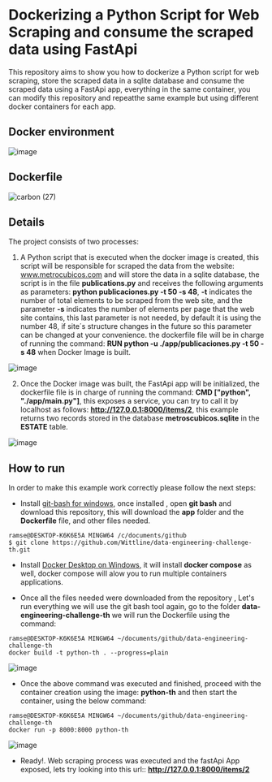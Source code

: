 # Dockerizing a Python Script for Web Scraping and consume the scraped data using FastApi

This repository aims to show you how to dockerize a Python script for web scraping, store the scraped data in a sqlite database and consume the scraped data using a FastApi app, everything in the same container, you can modify this repository and repeatthe same example but using different docker containers for each app.

## Docker environment
![image](https://user-images.githubusercontent.com/8701464/144087110-fc3589bd-f4f2-461d-9e7a-90f6ad9d3a23.png)


## Dockerfile

![carbon (27)](https://user-images.githubusercontent.com/8701464/144100115-e3e89bb2-a7e8-47a7-a2d3-d53acc17b796.png)


## Details
The project consists of two processes:

1. A Python script that is executed when the docker image is created, this script will be responsible for scraped the data from the website: www.metrocubicos.com and will store the data in a sqlite database, the script is in the file **publications.py** and receives the following arguments as parameters: **python publicaciones.py -t 50  -s 48**, **-t** indicates the number of total elements to be scraped from the web site, and the parameter **-s** indicates the number of elements per page that the web site contains, this last parameter is not needed, by default it is using the number 48, if site´s structure changes in the future so this parameter can be changed at your convenience. the dockerfile file will be in charge of running the command: **RUN python -u ./app/publicaciones.py -t 50 -s 48** when Docker Image is built.

![image](https://user-images.githubusercontent.com/8701464/144090544-768621be-5b97-4e5f-970a-acd7b0d9dcff.png)


2. Once the Docker image was built, the FastApi app will be initialized, the dockerfile file is in charge of running the command: **CMD ["python", "./app/main.py"]**, this exposes a service, you can try to call it by localhost as follows:  **http://127.0.0.1:8000/items/2**, this example returns two records stored in the database **metroscubicos.sqlite** in the **ESTATE** table.

![image](https://user-images.githubusercontent.com/8701464/144091524-98a49806-c35a-4bfb-b1c5-4546ba555de5.png)

## How to run

In order to make this example work correctly please follow the next steps:

- Install <a href="https://www.stanleyulili.com/git/how-to-install-git-bash-on-windows/">git-bash for windows</a>, once installed , open **git bash** and download this repository, this will download the **app** folder and the **Dockerfile** file, and other files needed.

``` 
ramse@DESKTOP-K6K6E5A MINGW64 /c/documents/github
$ git clone https://github.com/Wittline/data-engineering-challenge-th.git
```

- Install <a href="https://docs.docker.com/docker-for-windows/install/">Docker Desktop on Windows</a>, it will install **docker compose** as well, docker compose will alow you to run multiple containers applications.

- Once all the files needed were downloaded from the repository , Let's run everything we will use the git bash tool again, go to the folder **data-engineering-challenge-th** we will run the Dockerfile using the command:

``` 
ramse@DESKTOP-K6K6E5A MINGW64 ~/documents/github/data-engineering-challenge-th
docker build -t python-th . --progress=plain
```
![image](https://user-images.githubusercontent.com/8701464/144094340-2ddea8ce-8095-4e27-a9ba-6f67402c9f49.png)

- Once the above command was executed and finished, proceed with the container creation using the image: **python-th** and then start the container, using the below command:

``` 
ramse@DESKTOP-K6K6E5A MINGW64 ~/documents/github/data-engineering-challenge-th
docker run -p 8000:8000 python-th
```

![image](https://user-images.githubusercontent.com/8701464/144096285-a0eda402-8a63-4483-a9c7-7f2e7b47dffe.png)

- Ready!. Web scraping process was executed and the fastApi App exposed, lets try looking into this url:: **http://127.0.0.1:8000/items/2**

